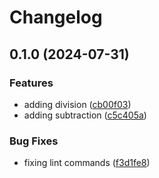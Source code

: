 # Changelog

## 0.1.0 (2024-07-31)


### Features

* adding division ([cb00f03](https://github.com/ksanchezq17/release-please-test/commit/cb00f0378f4356607e40865661b3230bdef7a5f7))
* adding subtraction ([c5c405a](https://github.com/ksanchezq17/release-please-test/commit/c5c405ab6cee40c977ab4a8a0fac6f24a72d7e77))


### Bug Fixes

* fixing lint commands ([f3d1fe8](https://github.com/ksanchezq17/release-please-test/commit/f3d1fe8ee15d6a324bbb4f801bb917502f622c4c))
